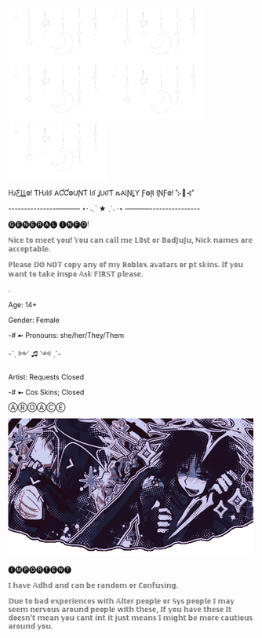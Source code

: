 ## 
![StarLights](Star.gif)![StarLights](Star.gif)![StarLights](Star.gif)![StarLights](Star.gif)![StarLights](Star.gif)

ǶƸȴȴⰙ! ƬǶƖⳜ 𐤠ƇƇⰙꓴƝƬ ƖⳜ ʝꓴⳜƬ 𐒄𐤠ƖƝȴƳ ƑⰙⱤ ƖƝƑⰙ! ˚⊱🪷⊰˚

 ---------------───── ⋆⋅ ˗ˏˋ ★ ˎˊ˗ ⋅⋆ ─────----------------
 
🅖🅔🅝🅔🅡🅐🅛 🅘🅝🅕🅞!  

ℕ𝕚𝕔𝕖 𝕥𝕠 𝕞𝕖𝕖𝕥 𝕪𝕠𝕦! 𝕐𝕠𝕦 𝕔𝕒𝕟 𝕔𝕒𝕝𝕝 𝕞𝕖 𝕃𝟘𝕤𝕥 𝕠𝕣 𝔹𝕒𝕕𝕁𝕦𝕁𝕦, ℕ𝕚𝕔𝕜 𝕟𝕒𝕞𝕖𝕤 𝕒𝕣𝕖 𝕒𝕔𝕔𝕖𝕡𝕥𝕒𝕓𝕝𝕖.

ℙ𝕝𝕖𝕒𝕤𝕖 𝔻𝕆 ℕ𝕆𝕋 𝕔𝕠𝕡𝕪 𝕒𝕟𝕪 𝕠𝕗 𝕞𝕪 ℝ𝕠𝕓𝕝𝕠𝕩 𝕒𝕧𝕒𝕥𝕒𝕣𝕤 𝕠𝕣 𝕡𝕥 𝕤𝕜𝕚𝕟𝕤. 𝕀𝕗 𝕪𝕠𝕦 𝕨𝕒𝕟𝕥 𝕥𝕠 𝕥𝕒𝕜𝕖 𝕚𝕟𝕤𝕡𝕠 𝔸𝕤𝕜 𝔽𝕀ℝ𝕊𝕋 𝕡𝕝𝕖𝕒𝕤𝕖. 

.

Age: 14+

Gender: Female

-# ➼ Pronouns: she/her/They/Them

-ˋˏ ༻ ♫ ༺ ˎˊ-

Artist: Requests Closed 

-# ➼ Cos Skins; Closed

ⒶⓇⓄⒶⒸⒺ

![StarLights](TwoTime1.gif)


🅘🅜🅟🅞🅡🅣🅔🅝🅣 

𝕀 𝕙𝕒𝕧𝕖 𝔸𝕕𝕙𝕕 𝕒𝕟𝕕 𝕔𝕒𝕟 𝕓𝕖 𝕣𝕒𝕟𝕕𝕠𝕞 𝕠𝕣 ℂ𝕠𝕟𝕗𝕦𝕤𝕚𝕟𝕘.  

𝔻𝕦𝕖 𝕥𝕠 𝕓𝕒𝕕 𝕖𝕩𝕡𝕖𝕣𝕚𝕖𝕟𝕔𝕖𝕤 𝕨𝕚𝕥𝕙 𝔸𝕝𝕥𝕖𝕣 𝕡𝕖𝕠𝕡𝕝𝕖 𝕠𝕣 𝕊𝕪𝕤 𝕡𝕖𝕠𝕡𝕝𝕖 𝕀 𝕞𝕒𝕪 𝕤𝕖𝕖𝕞 𝕟𝕖𝕣𝕧𝕠𝕦𝕤 𝕒𝕣𝕠𝕦𝕟𝕕 𝕡𝕖𝕠𝕡𝕝𝕖 𝕨𝕚𝕥𝕙 𝕥𝕙𝕖𝕤𝕖, 𝕀𝕗 𝕪𝕠𝕦 𝕙𝕒𝕧𝕖 𝕥𝕙𝕖𝕤𝕖 𝕀𝕥 𝕕𝕠𝕖𝕤𝕟'𝕥 𝕞𝕖𝕒𝕟 𝕪𝕠𝕦 𝕔𝕒𝕟𝕥 𝕚𝕟𝕥 𝕚𝕥 𝕛𝕦𝕤𝕥 𝕞𝕖𝕒𝕟𝕤 𝕀 𝕞𝕚𝕘𝕙𝕥 𝕓𝕖 𝕞𝕠𝕣𝕖 𝕔𝕒𝕦𝕥𝕚𝕠𝕦𝕤 𝕒𝕣𝕠𝕦𝕟𝕕 𝕪𝕠𝕦.
